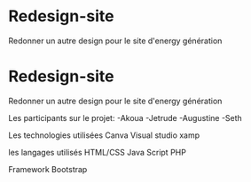 # Redesign-site
Redonner un autre design pour le site d'energy génération
# Redesign-site
Redonner un autre design pour le site d'energy génération

Les participants sur le projet:
-Akoua
-Jetrude
-Augustine
-Seth

Les technologies utilisées
Canva
Visual studio
xamp

les langages utilisés
HTML/CSS
Java Script
PHP

Framework
Bootstrap
